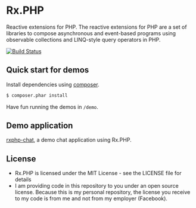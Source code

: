 Rx.PHP
======

Reactive extensions for PHP. The reactive extensions for PHP are a set of
libraries to compose asynchronous and event-based programs using observable
collections and LINQ-style query operators in PHP.

[![Build Status](https://secure.travis-ci.org/asm89/Rx.PHP.png?branch=master)](http://travis-ci.org/asm89/Rx.PHP)

## Quick start for demos

Install dependencies using [composer](https://getcomposer.org).

```bash
$ composer.phar install
```

Have fun running the demos in `/demo`.

## Demo application

[rxphp-chat], a demo chat application using Rx.PHP.

[rxphp-chat]: https://github.com/asm89/rxphp-chat

## License

- Rx.PHP is licensed under the MIT License - see the LICENSE file for details
- I am providing code in this repository to you under an open source license. Because this is my personal repository, the license you receive to my code is from me and not from my employer (Facebook).
